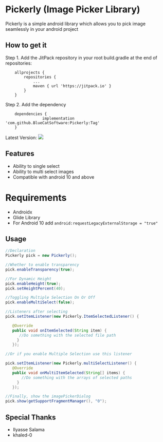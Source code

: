 # Pickerly (Image Picker Library)

Pickerly is a simple android library which allows you to pick image seamlessly in your android
project

## How to get it

Step 1. Add the JitPack repository in your root build.gradle at the end of repositories:

```
	allprojects {
		repositories {
			...
			maven { url 'https://jitpack.io' }
		}
	}
```

Step 2. Add the dependency

```
	dependencies {
                implementation 'com.github.BlueCatSoftware:Pickerly:Tag'
	}
```

Latest
Version: [![](https://jitpack.io/v/BlueCatSoftware/Pickerly.svg)](https://jitpack.io/#BlueCatSoftware/Pickerly)
## Features

- Ability to single select
- Ability to multi select images
- Compatible with android 10 and above

# Requirements

- Androidx
- Glide Library
- For Android 10 add `android:requestLegacyExternalStorage = "true"`

## Usage

``` java
//Declaration
Pickerly pick = new Pickerly();

//Whether to enable transparency
pick.enableTransparency(true);

//For Dynamic Height
pick.enableHeight(true);
pick.setHeightPercent(40);

//Toggling Multiple Selection On Or Off
pick.enableMultiSelect(false); 

//Listeners after selecting
pick.setItemListener(new Pickerly.ItemSelectedListener() {

   @Override
   public void onItemSelected(String item) {
      //Do something with the selected file path
     }
   });

//Or if you enable Multiple Selection use this listener

pick.setItemListener(new Pickerly.multiSelectListener() {
   @Override
   public void onMultiItemSelected(String[] items) {
       //Do something with the arrays of selected paths		
     }
   });

//Finally, show the imagePickerDialog
pick.show(getSupportFragmentManager(), "0");
```


## Special Thanks
- Ilyasse Salama
- khaled-0
